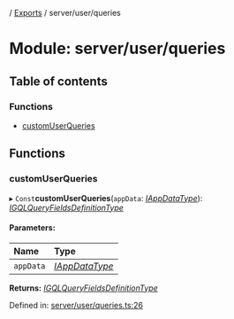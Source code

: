 [](../README.md) / [Exports](../modules.md) / server/user/queries

# Module: server/user/queries

## Table of contents

### Functions

- [customUserQueries](server_user_queries.md#customuserqueries)

## Functions

### customUserQueries

▸ `Const`**customUserQueries**(`appData`: [*IAppDataType*](../interfaces/server.iappdatatype.md)): [*IGQLQueryFieldsDefinitionType*](../interfaces/gql.igqlqueryfieldsdefinitiontype.md)

#### Parameters:

Name | Type |
:------ | :------ |
`appData` | [*IAppDataType*](../interfaces/server.iappdatatype.md) |

**Returns:** [*IGQLQueryFieldsDefinitionType*](../interfaces/gql.igqlqueryfieldsdefinitiontype.md)

Defined in: [server/user/queries.ts:26](https://github.com/onzag/itemize/blob/0569bdf2/server/user/queries.ts#L26)
